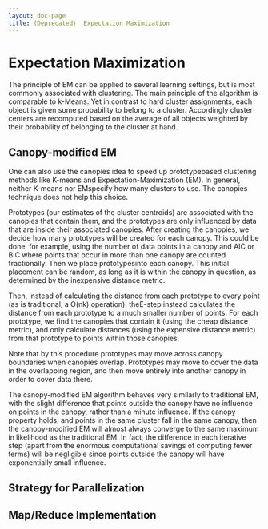```yaml
---
layout: doc-page
title: (Deprecated)  Expectation Maximization
---
```

<a name="ExpectationMaximization-ExpectationMaximization"></a>
# Expectation Maximization

The principle of EM can be applied to several learning settings, but is
most commonly associated with clustering. The main principle of the
algorithm is comparable to k-Means. Yet in contrast to hard cluster
assignments, each object is given some probability to belong to a cluster.
Accordingly cluster centers are recomputed based on the average of all
objects weighted by their probability of belonging to the cluster at hand.

<a name="ExpectationMaximization-Canopy-modifiedEM"></a>
## Canopy-modified EM

One can also use the canopies idea to speed up prototypebased clustering
methods like K-means and Expectation-Maximization (EM). In general, neither
K-means nor EMspecify how many clusters to use. The canopies technique does
not help this choice.

Prototypes (our estimates of the cluster centroids) are associated with the
canopies that contain them, and the prototypes are only influenced by data
that are inside their associated canopies. After creating the canopies, we
decide how many prototypes will be created for each canopy. This could be
done, for example, using the number of data points in a canopy and AIC or
BIC where points that occur in more than one canopy are counted
fractionally. Then we place prototypesinto each canopy. This initial
placement can be random, as long as it is within the canopy in question, as
determined by the inexpensive distance metric.

Then, instead of calculating the distance from each prototype to every
point (as is traditional, a O(nk) operation), theE-step instead calculates
the distance from each prototype to a much smaller number of points. For
each prototype, we find the canopies that contain it (using the cheap
distance metric), and only calculate distances (using the expensive
distance metric) from that prototype to points within those canopies.

Note that by this procedure prototypes may move across canopy boundaries
when canopies overlap. Prototypes may move to cover the data in the
overlapping region, and then move entirely into another canopy in order to
cover data there.

The canopy-modified EM algorithm behaves very similarly to traditional EM,
with the slight difference that points outside the canopy have no influence
on points in the canopy, rather than a minute influence. If the canopy
property holds, and points in the same cluster fall in the same canopy,
then the canopy-modified EM will almost always converge to the same maximum
in likelihood as the traditional EM. In fact, the difference in each
iterative step (apart from the enormous computational savings of computing
fewer terms) will be negligible since points outside the canopy will have
exponentially small influence.

<a name="ExpectationMaximization-StrategyforParallelization"></a>
## Strategy for Parallelization

<a name="ExpectationMaximization-Map/ReduceImplementation"></a>
## Map/Reduce Implementation

